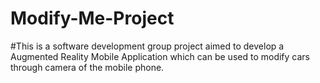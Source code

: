 # Modify-Me-Project
#This is a software development group project aimed to develop a Augmented Reality Mobile Application which can be used to modify cars through camera of the mobile phone.
